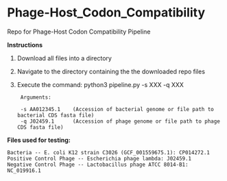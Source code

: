 # Phage-Host_Codon_Compatibility
Repo for Phage-Host Codon Compatibility Pipeline


**Instructions**

1. Download all files into a directory

2. Navigate to the directory containing the the downloaded repo files

3. Execute the command: python3 pipeline.py -s XXX -q XXX
        
        Arguments:
        
        -s AA012345.1    (Accession of bacterial genome or file path to bacterial CDS fasta file)
        -q J02459.1      (Accession of phage genome or file path to phage CDS fasta file)

**Files used for testing:**
    
    Bacteria -- E. coli K12 strain C3026 (GCF_001559675.1): CP014272.1
    Positive Control Phage -- Escherichia phage lambda: J02459.1
    Negative Control Phage -- Lactobacillus phage ATCC 8014-B1: NC_019916.1
